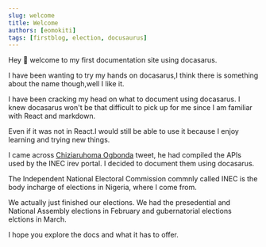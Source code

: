 ```yaml
---
slug: welcome
title: Welcome
authors: [eomokiti]
tags: [firstblog, election, docusaurus]
---
```


Hey 👋 welcome to my first documentation site using docasarus.

I have been wanting to try my hands on docasarus,I think there is something about the name though,well I like it. 

I have been cracking my head on what to document using docasarus. I knew docasarus won't be that difficult to pick up for me since I am familiar with React and markdown. 

Even if it was not in React.I would still be able to use it because I enjoy learning and trying new things.

I came across [Chiziaruhoma Ogbonda](https://www.linkedin.com/in/chiziaruhoma/?originalSubdomain=ng) tweet, he had compiled the APIs used by the INEC irev portal. I decided to document them using docasarus.

The Independent National Electoral Commission commnly called INEC is the body incharge of elections in Nigeria, where I come from. 

We actually just finished our elections. We had the presedential and National Assembly elections in February and gubernatorial elections  elctions in March.

I hope you explore the docs and what it has to offer.

